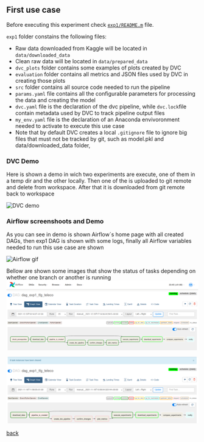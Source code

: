 ## First use case

Before executing this experiment check [`exp1/README.m`](https://github.com/meridiaz/MLOps-Evaluation/blob/main/exp1/README.md) file.

`exp1` folder constains the following files:
- Raw data downloaded from Kaggle will be located in `data/downloaded_data`
- Clean raw data will be located in `data/prepared_data`
- `dvc_plots` folder contains some examples of plots created by DVC 
- `evaluation` folder contains all metrics and JSON files used by DVC in creating those plots
- `src` folder contains all source code needed to run the pipeline
- `params.yaml` file contains all the configurable parameters for processing the data and creating the model
- `dvc.yaml` file is the declaration of the dvc pipeline, while `dvc.lock`file contain metadata used by DVC to track pipeline output files
- `my_env.yaml` file is the declaration of an Anaconda envivoronment needed to activate to execute this use case
- Note that by default DVC creates a local `.gitignore` file to ignore big files that must not be tracked by git, such as model.pkl and data/downloaded_data folder, 

### DVC Demo

Here is shown a demo in wich two experiments are execute, one of them in a temp dir and the other locally. Then one of the is uploaded to git remote and delete from workspace. After that it is downloaded from git remote back to workspace

![DVC demo](assets/images/dvc.gif "DVC demo")

### Airflow screenshoots and Demo

As you can see in demo is shown Airflow`s home page with all created DAGs, then exp1 DAG is shown with some logs, finally all Airflow variables needed to run this use case are shown

![](assets/images/airflow_exp1.gif "Airflow gif")

Bellow are shown some images that show the status of tasks depending on whether one branch or another is running
![](assets/images/captura_dag_rama1.png "Airflow screenshot")

![](assets/images/captura_dag_rama2.png "Airflow screenshot")

[back](./)
